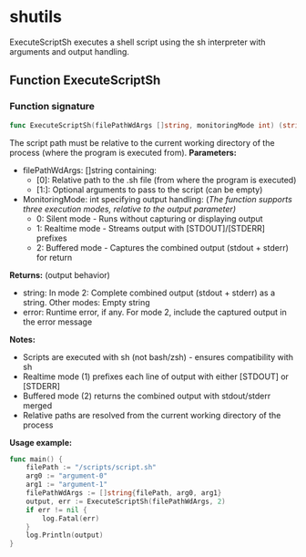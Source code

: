 # shutils
ExecuteScriptSh executes a shell script using the sh interpreter with arguments and output handling.

## Function ExecuteScriptSh
### Function signature
```go
func ExecuteScriptSh(filePathWdArgs []string, monitoringMode int) (string, error)
```
The script path must be relative to the current working directory of the process (where the program is executed from).
**Parameters:**
 - filePathWdArgs: []string containing:
   - [0]: Relative path to the .sh file (from where the program is executed)
   - [1:]: Optional arguments to pass to the script (can be empty)
- MonitoringMode: int specifying output handling:
   (*The function supports three execution modes, relative to the output parameter)*
   - 0: Silent mode - Runs without capturing or displaying output
   - 1: Realtime mode - Streams output with [STDOUT]/[STDERR] prefixes
   - 2: Buffered mode - Captures the combined output (stdout + stderr) for return

**Returns:**
   (output behavior)
   - string: In mode 2: Complete combined output (stdout + stderr) as a string.
   Other modes: Empty string
   - error: Runtime error, if any. For mode 2, include the captured output in the error message

**Notes:**
   - Scripts are executed with sh (not bash/zsh) - ensures compatibility with sh
   - Realtime mode (1) prefixes each line of output with either [STDOUT] or [STDERR]
   - Buffered mode (2) returns the combined output with stdout/stderr merged
   - Relative paths are resolved from the current working directory of the process

**Usage example:**

```go
func main() {
	filePath := "/scripts/script.sh"
	arg0 := "argument-0"
	arg1 := "argument-1"
	filePathWdArgs := []string{filePath, arg0, arg1}
	output, err := ExecuteScriptSh(filePathWdArgs, 2)
	if err != nil {
		log.Fatal(err)
	}
	log.Println(output)
}
```
